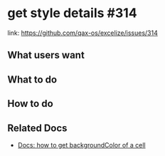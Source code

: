 # get style details #314

link: https://github.com/qax-os/excelize/issues/314

## What users want


## What to do

## How to do

## Related Docs

- [Docs: how to get backgroundColor of a cell](https://xuri.me/excelize/en/utils.html#ThemeColor)
